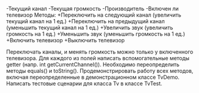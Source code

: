 -Текущий канал
-Текущая громкость
-Производитель
-Включен ли телевизор
Методы:
+Переключить на следующий канал (увеличить текущий канал на 1 ед.)
+Переключить на предыдущий канал (уменьшить текущий канал на 1 ед.)
+Увеличить звук (увеличить громкость на 1 ед.)
+Уменьшить звук (уменьшить громкость на 1 ед.)
+Включить телевизор
+Выключить телевизор

Переключать каналы, и менять громкость можно только у включенного телевизора.
Для каждого из полей написать вспомогательные методы
getter (напр. int getCurrentChannel()).
Необходимо переопределить методы equals() и toString().
Продемонстрировать работу всех методов, включая переопределенные в
демонстрационном классе TvDemo.
Написать тестовые сценарии для класса Tv в классе TvTest.